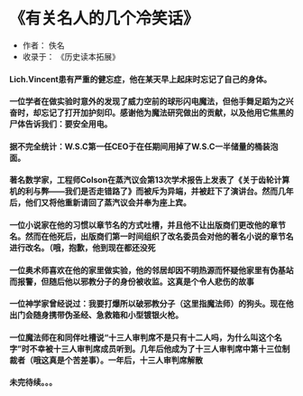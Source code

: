 # 《有关名人的几个冷笑话》
- 作者： 佚名
- 收录于： 《历史读本拓展》

#### Lich.Vincent患有严重的健忘症，他在某天早上起床时忘记了自己的身体。

#### 一位学者在做实验时意外的发现了威力空前的球形闪电魔法，但他手舞足蹈为之兴奋时，却忘记了打开加护刻印。感谢他为魔法研究做出的贡献，以及他用它焦黑的尸体告诉我们：要安全用电。

#### 据不完全统计：W.S.C第一任CEO于在任期间用掉了W.S.C一半储量的桶装泡面。

#### 著名数学家，工程师Colson在蒸汽议会第13次学术报告上发表了《关于齿轮计算机的利与弊——我们是否走错路了》而被斥为异端，并被赶下了演讲台。然而几年后，他们又将他重新请回了蒸汽议会并奉为座上宾。

#### 一位小说家在他的习惯以章节名的方式吐槽，并且他不让出版商们更改他的章节名。然而在他死后，出版商们第一时间组织了改名委员会对他的著名小说的章节名进行改名。（哦，抱歉，他到现在都还没死

#### 一位奥术师喜欢在他的家里做实验，他的邻居却因不明热源而怀疑他家里有伪基站而报警，但随后他以邪教分子的身份被收监。这真是个令人悲伤的故事

#### 一位神学家曾经说过：我要打爆所以破邪教分子（这里指魔法师）的狗头。现在他出门会随身携带伪圣经、急救箱和小型镀银火枪。

#### 一位魔法师在和同伴吐槽说“十三人审判席不是只有十二人吗，为什么叫这个名字”时不幸被十三人审判席成员听到。几年后他成为了十三人审判席中第十三位制裁者（哦这真是个苦差事）。一年后，十三人审判席解散

#### 未完待续。。。